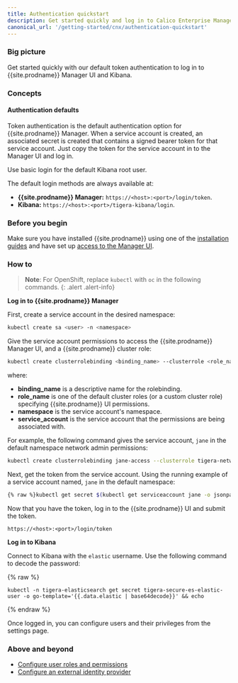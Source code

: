 ```yaml
---
title: Authentication quickstart
description: Get started quickly and log in to Calico Enterprise Manager and Kibana. 
canonical_url: '/getting-started/cnx/authentication-quickstart'
---
```


### Big picture

Get started quickly with our default token authentication to log in to {{site.prodname}} Manager UI and Kibana.

### Concepts

#### Authentication defaults

Token authentication is the default authentication option for {{site.prodname}} Manager. When a service account is created, an 
associated secret is created that contains a signed bearer token for that service account. Just copy the token for the service 
account in to the Manager UI and log in.

Use basic login for the default Kibana root user.

The default login methods are always available at:
- **{{site.prodname}} Manager:** `https://<host>:<port>/login/token`. 
- **Kibana:** `https://<host>:<port>/tigera-kibana/login`. 

### Before you begin

Make sure you have installed {{site.prodname}} using one of the [installation guides]({{site.baseurl}}/getting-started/) and have set up [access to the Manager UI]({{site.baseurl}}/getting-started/cnx/access-the-manager).

### How to

>**Note**: For OpenShift, replace `kubectl` with `oc` in the following commands.
{: .alert .alert-info}

**Log in to {{site.prodname}} Manager**

First, create a service account in the desired namespace:

```bash
kubectl create sa <user> -n <namespace>
```

Give the service account permissions to access the {{site.prodname}} Manager UI, and a {{site.prodname}} cluster role:

```bash
kubectl create clusterrolebinding <binding_name> --clusterrole <role_name> --serviceaccount <namespace>:<service_account>
```

where:
- **binding_name** is a descriptive name for the rolebinding.
- **role_name** is one of the default cluster roles (or a custom cluster role) specifying {{site.prodname}} UI permissions.
- **namespace** is the service account's namespace.
- **service_account** is the service account that the permissions are being associated with.

For example, the following command gives the service account, `jane` in the default namespace network admin permissions:

```bash
kubectl create clusterrolebinding jane-access --clusterrole tigera-network-admin --serviceaccount default:jane
```

Next, get the token from the service account.
Using the running example of a service account named, `jane` in the default namespace:

```bash
{% raw %}kubectl get secret $(kubectl get serviceaccount jane -o jsonpath='{range .secrets[*]}{.name}{"\n"}{end}' | grep token) -o go-template='{{.data.token | base64decode}}' && echo{% endraw %}
```

Now that you have the token, log in to the {{site.prodname}} UI and submit the token.

`https://<host>:<port>/login/token`

  
**Log in to Kibana**

Connect to Kibana with the `elastic` username. Use the following command to decode the password:	

{% raw %}
```	
kubectl -n tigera-elasticsearch get secret tigera-secure-es-elastic-user -o go-template='{{.data.elastic | base64decode}}' && echo
```
{% endraw %}

Once logged in, you can configure users and their privileges from the settings page.

### Above and beyond

- [Configure user roles and permissions]({{site.baseurl}}/getting-started/cnx/roles-and-permissions)
- [Configure an external identity provider]({{site.baseurl}}/getting-started/cnx/configure-identity-provider)
